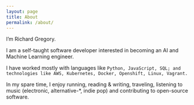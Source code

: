 ```yaml
---
layout: page
title: About
permalink: /about/
---
```


I’m Richard Gregory.

I am a self-taught software developer interested in becoming an AI and Machine Learning engineer.

I have worked mostly with languages like `Python, JavaScript, SQL; and technologies like AWS, Kubernetes, Docker, Openshift, Linux, Vagrant.`

In my spare time, I enjoy running, reading & writing, traveling, listening to music (electronic, alternative-*, indie pop) and contributing to open-source software.
